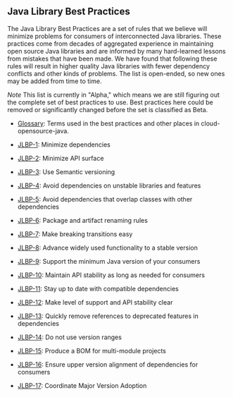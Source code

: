 Java Library Best Practices
---------------------------

The Java Library Best Practices are a set of rules that we believe will minimize
problems for consumers of interconnected Java libraries.  These practices come
from decades of aggregated experience in maintaining open source Java libraries
and are informed by many hard-learned lessons from mistakes that have been
made. We have found that following these rules will result in higher quality
Java libraries with fewer dependency conflicts and other kinds of problems. The
list is open-ended, so new ones may be added from time to time.

*Note* This list is currently in "Alpha," which means we are still figuring out
the complete set of best practices to use. Best practices here could be removed
or significantly changed before the set is classified as Beta.

- [Glossary](glossary.md): Terms used in the best practices and other places in
  cloud-opensource-java.

- [JLBP-1](JLBP-1.md): Minimize dependencies
- [JLBP-2](JLBP-2.md): Minimize API surface
- [JLBP-3](JLBP-3.md): Use Semantic versioning
- [JLBP-4](JLBP-4.md): Avoid dependencies on unstable libraries and features
- [JLBP-5](JLBP-5.md): Avoid dependencies that overlap classes with other
  dependencies
- [JLBP-6](JLBP-6.md): Package and artifact renaming rules
- [JLBP-7](JLBP-7.md): Make breaking transitions easy
- [JLBP-8](JLBP-8.md): Advance widely used functionality to a stable version
- [JLBP-9](JLBP-9.md): Support the minimum Java version of your consumers
- [JLBP-10](JLBP-10.md): Maintain API stability as long as needed for consumers
- [JLBP-11](JLBP-11.md): Stay up to date with compatible dependencies
- [JLBP-12](JLBP-12.md): Make level of support and API stability clear
- [JLBP-13](JLBP-13.md): Quickly remove references to deprecated features in
   dependencies
- [JLBP-14](JLBP-14.md): Do not use version ranges
- [JLBP-15](JLBP-15.md): Produce a BOM for multi-module projects
- [JLBP-16](JLBP-16.md): Ensure upper version alignment of dependencies for
  consumers
- [JLBP-17](JLBP-17.md): Coordinate Major Version Adoption
